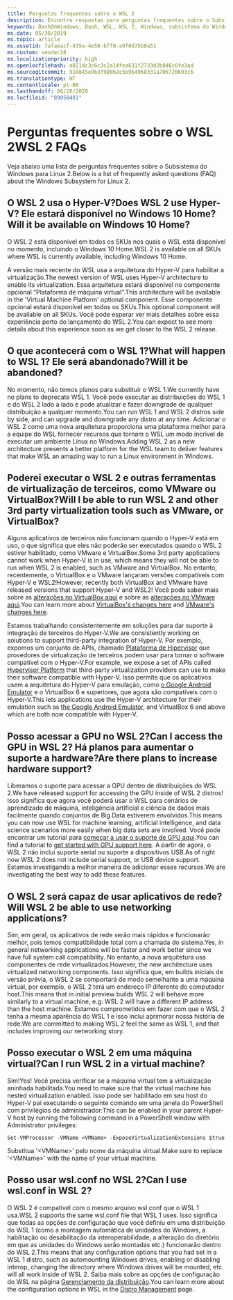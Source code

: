 ```yaml
---
title: Perguntas frequentes sobre o WSL 2
description: Encontre respostas para perguntas frequentes sobre o Subsistema do Windows para Linux 2, como 'Posso executar o WSL 2 em uma máquina virtual?'.
keywords: BashOnWindows, Bash, WSL, WSL 2, Windows, subsistema do Windows para Linux, subsistema do Windows, Ubuntu, Debian, Suse, Windows 10, instalar
ms.date: 05/30/2019
ms.topic: article
ms.assetid: 7afaeacf-435a-4e58-bff0-a9f0d75b8a51
ms.custom: seodec18
ms.localizationpriority: high
ms.openlocfilehash: a021dc3c6c3c2a14fea631f2733d2b846c6fe3ad
ms.sourcegitcommit: 910845e9b3f980b2c5b9b4968331a706720603c6
ms.translationtype: HT
ms.contentlocale: pt-BR
ms.lasthandoff: 08/28/2020
ms.locfileid: "89058481"
---
```

# <a name="wsl-2-faqs"></a><span data-ttu-id="aca58-104">Perguntas frequentes sobre o WSL 2</span><span class="sxs-lookup"><span data-stu-id="aca58-104">WSL 2 FAQs</span></span>

<span data-ttu-id="aca58-105">Veja abaixo uma lista de perguntas frequentes sobre o Subsistema do Windows para Linux 2.</span><span class="sxs-lookup"><span data-stu-id="aca58-105">Below is a list of frequently asked questions (FAQ) about the Windows Subsystem for Linux 2.</span></span>

## <a name="does-wsl-2-use-hyper-v-will-it-be-available-on-windows-10-home"></a><span data-ttu-id="aca58-106">O WSL 2 usa o Hyper-V?</span><span class="sxs-lookup"><span data-stu-id="aca58-106">Does WSL 2 use Hyper-V?</span></span> <span data-ttu-id="aca58-107">Ele estará disponível no Windows 10 Home?</span><span class="sxs-lookup"><span data-stu-id="aca58-107">Will it be available on Windows 10 Home?</span></span>

<span data-ttu-id="aca58-108">O WSL 2 está disponível em todos os SKUs nos quais o WSL está disponível no momento, incluindo o Windows 10 Home.</span><span class="sxs-lookup"><span data-stu-id="aca58-108">WSL 2 is available on all SKUs where WSL is currently available, including Windows 10 Home.</span></span>

<span data-ttu-id="aca58-109">A versão mais recente do WSL usa a arquitetura do Hyper-V para habilitar a virtualização.</span><span class="sxs-lookup"><span data-stu-id="aca58-109">The newest version of WSL uses Hyper-V architecture to enable its virtualization.</span></span> <span data-ttu-id="aca58-110">Essa arquitetura estará disponível no componente opcional “Plataforma de máquina virtual”.</span><span class="sxs-lookup"><span data-stu-id="aca58-110">This architecture will be available in the 'Virtual Machine Platform' optional component.</span></span> <span data-ttu-id="aca58-111">Esse componente opcional estará disponível em todos os SKUs.</span><span class="sxs-lookup"><span data-stu-id="aca58-111">This optional component will be available on all SKUs.</span></span> <span data-ttu-id="aca58-112">Você pode esperar ver mais detalhes sobre essa experiência perto do lançamento do WSL 2.</span><span class="sxs-lookup"><span data-stu-id="aca58-112">You can expect to see more details about this experience soon as we get closer to the WSL 2 release.</span></span>

## <a name="what-will-happen-to-wsl-1-will-it-be-abandoned"></a><span data-ttu-id="aca58-113">O que acontecerá com o WSL 1?</span><span class="sxs-lookup"><span data-stu-id="aca58-113">What will happen to WSL 1?</span></span> <span data-ttu-id="aca58-114">Ele será abandonado?</span><span class="sxs-lookup"><span data-stu-id="aca58-114">Will it be abandoned?</span></span>

<span data-ttu-id="aca58-115">No momento, não temos planos para substituir o WSL 1.</span><span class="sxs-lookup"><span data-stu-id="aca58-115">We currently have no plans to deprecate WSL 1.</span></span> <span data-ttu-id="aca58-116">Você pode executar as distribuições do WSL 1 e do WSL 2 lado a lado e pode atualizar e fazer downgrade de qualquer distribuição a qualquer momento.</span><span class="sxs-lookup"><span data-stu-id="aca58-116">You can run WSL 1 and WSL 2 distros side by side, and can upgrade and downgrade any distro at any time.</span></span> <span data-ttu-id="aca58-117">Adicionar o WSL 2 como uma nova arquitetura proporciona uma plataforma melhor para a equipe do WSL fornecer recursos que tornam o WSL um modo incrível de executar um ambiente Linux no Windows.</span><span class="sxs-lookup"><span data-stu-id="aca58-117">Adding WSL 2 as a new architecture presents a better platform for the WSL team to deliver features that make WSL an amazing way to run a Linux environment in Windows.</span></span>

## <a name="will-i-be-able-to-run-wsl-2-and-other-3rd-party-virtualization-tools-such-as-vmware-or-virtualbox"></a><span data-ttu-id="aca58-118">Poderei executar o WSL 2 e outras ferramentas de virtualização de terceiros, como VMware ou VirtualBox?</span><span class="sxs-lookup"><span data-stu-id="aca58-118">Will I be able to run WSL 2 and other 3rd party virtualization tools such as VMware, or VirtualBox?</span></span>

<span data-ttu-id="aca58-119">Alguns aplicativos de terceiros não funcionam quando o Hyper-V está em uso, o que significa que eles não poderão ser executados quando o WSL 2 estiver habilitado, como VMware e VirtualBox.</span><span class="sxs-lookup"><span data-stu-id="aca58-119">Some 3rd party applications cannot work when Hyper-V is in use, which means they will not be able to run when WSL 2 is enabled, such as VMware and VirtualBox.</span></span> <span data-ttu-id="aca58-120">No entanto, recentemente, o VirtualBox e o VMware lançaram versões compatíveis com Hyper-V e WSL2!</span><span class="sxs-lookup"><span data-stu-id="aca58-120">However, recently both VirtualBox and VMware have released versions that support Hyper-V and WSL2!</span></span> <span data-ttu-id="aca58-121">Você pode saber mais sobre as [alterações no VirtualBox aqui][1] e sobre as [alterações no VMware aqui][4].</span><span class="sxs-lookup"><span data-stu-id="aca58-121">You can learn more about [VirtualBox's changes here][1] and [VMware's changes here][4].</span></span>

<span data-ttu-id="aca58-122">Estamos trabalhando consistentemente em soluções para dar suporte à integração de terceiros do Hyper-V.</span><span class="sxs-lookup"><span data-stu-id="aca58-122">We are consistently working on solutions to support third-party integration of Hyper-V.</span></span> <span data-ttu-id="aca58-123">Por exemplo, expomos um conjunto de APIs, chamado [Plataforma de Hipervisor][2] que provedores de virtualização de terceiros podem usar para tornar o software compatível com o Hyper-V.</span><span class="sxs-lookup"><span data-stu-id="aca58-123">For example, we expose a set of APIs called [Hypervisor Platform][2] that third-party virtualization providers can use to make their software compatible with Hyper-V.</span></span> <span data-ttu-id="aca58-124">Isso permite que os aplicativos usem a arquitetura do Hyper-V para emulação, como [o Google Android Emulator][3] e o VirtualBox 6 e superiores, que agora são compatíveis com o Hyper-V.</span><span class="sxs-lookup"><span data-stu-id="aca58-124">This lets applications use the Hyper-V architecture for their emulation such as [the Google Android Emulator][3], and VirtualBox 6 and above which are both now compatible with Hyper-V.</span></span>

## <a name="can-i-access-the-gpu-in-wsl-2-are-there-plans-to-increase-hardware-support"></a><span data-ttu-id="aca58-125">Posso acessar a GPU no WSL 2?</span><span class="sxs-lookup"><span data-stu-id="aca58-125">Can I access the GPU in WSL 2?</span></span> <span data-ttu-id="aca58-126">Há planos para aumentar o suporte a hardware?</span><span class="sxs-lookup"><span data-stu-id="aca58-126">Are there plans to increase hardware support?</span></span>

<span data-ttu-id="aca58-127">Liberamos o suporte para acessar a GPU dentro de distribuições do WSL 2.</span><span class="sxs-lookup"><span data-stu-id="aca58-127">We have released support for accessing the GPU inside of WSL 2 distros!</span></span> <span data-ttu-id="aca58-128">Isso significa que agora você poderá usar o WSL para cenários de aprendizado de máquina, inteligência artificial e ciência de dados mais facilmente quando conjuntos de Big Data estiverem envolvidos.</span><span class="sxs-lookup"><span data-stu-id="aca58-128">This means you can now use WSL for machine learning, artificial intelligence, and data science scenarios more easily when big data sets are involved.</span></span> <span data-ttu-id="aca58-129">Você pode encontrar um tutorial para [começar a usar o suporte de GPU aqui](./tutorials/gpu-compute).</span><span class="sxs-lookup"><span data-stu-id="aca58-129">You can find a tutorial to [get started with GPU support here](./tutorials/gpu-compute).</span></span> <span data-ttu-id="aca58-130">A partir de agora, o WSL 2 não inclui suporte serial ou suporte a dispositivos USB.</span><span class="sxs-lookup"><span data-stu-id="aca58-130">As of right now WSL 2 does not include serial support, or USB device support.</span></span> <span data-ttu-id="aca58-131">Estamos investigando a melhor maneira de adicionar esses recursos.</span><span class="sxs-lookup"><span data-stu-id="aca58-131">We are investigating the best way to add these features.</span></span>

## <a name="will-wsl-2-be-able-to-use-networking-applications"></a><span data-ttu-id="aca58-132">O WSL 2 será capaz de usar aplicativos de rede?</span><span class="sxs-lookup"><span data-stu-id="aca58-132">Will WSL 2 be able to use networking applications?</span></span>

<span data-ttu-id="aca58-133">Sim, em geral, os aplicativos de rede serão mais rápidos e funcionarão melhor, pois temos compatibilidade total com a chamada do sistema.</span><span class="sxs-lookup"><span data-stu-id="aca58-133">Yes, in general networking applications will be faster and work better since we have full system call compatibility.</span></span> <span data-ttu-id="aca58-134">No entanto, a nova arquitetura usa componentes de rede virtualizados.</span><span class="sxs-lookup"><span data-stu-id="aca58-134">However, the new architecture uses virtualized networking components.</span></span> <span data-ttu-id="aca58-135">Isso significa que, em builds iniciais de versão prévia, o WSL 2 se comportará de modo semelhante a uma máquina virtual, por exemplo, o WSL 2 terá um endereço IP diferente do computador host.</span><span class="sxs-lookup"><span data-stu-id="aca58-135">This means that in initial preview builds WSL 2 will behave more similarly to a virtual machine, e.g: WSL 2 will have a different IP address than the host machine.</span></span> <span data-ttu-id="aca58-136">Estamos comprometidos em fazer com que o WSL 2 tenha a mesma aparência do WSL 1 e isso inclui aprimorar nossa história de rede.</span><span class="sxs-lookup"><span data-stu-id="aca58-136">We are committed to making WSL 2 feel the same as WSL 1, and that includes improving our networking story.</span></span> 

## <a name="can-i-run-wsl-2-in-a-virtual-machine"></a><span data-ttu-id="aca58-137">Posso executar o WSL 2 em uma máquina virtual?</span><span class="sxs-lookup"><span data-stu-id="aca58-137">Can I run WSL 2 in a virtual machine?</span></span>

<span data-ttu-id="aca58-138">Sim!</span><span class="sxs-lookup"><span data-stu-id="aca58-138">Yes!</span></span> <span data-ttu-id="aca58-139">Você precisa verificar se a máquina virtual tem a virtualização aninhada habilitada.</span><span class="sxs-lookup"><span data-stu-id="aca58-139">You need to make sure that the virtual machine has nested virtualization enabled.</span></span> <span data-ttu-id="aca58-140">Isso pode ser habilitado em seu host do Hyper-V pai executando o seguinte comando em uma janela do PowerShell com privilégios de administrador:</span><span class="sxs-lookup"><span data-stu-id="aca58-140">This can be enabled in your parent Hyper-V host by running the following command in a PowerShell window with Administrator privileges:</span></span>

`Set-VMProcessor -VMName <VMName> -ExposeVirtualizationExtensions $true`

<span data-ttu-id="aca58-141">Substitua '&lt;VMName&gt;' pelo nome da máquina virtual.</span><span class="sxs-lookup"><span data-stu-id="aca58-141">Make sure to replace '&lt;VMName&gt;' with the name of your virtual machine.</span></span>

## <a name="can-i-use-wslconf-in-wsl-2"></a><span data-ttu-id="aca58-142">Posso usar wsl.conf no WSL 2?</span><span class="sxs-lookup"><span data-stu-id="aca58-142">Can I use wsl.conf in WSL 2?</span></span>

<span data-ttu-id="aca58-143">O WSL 2 é compatível com o mesmo arquivo wsl.conf que o WSL 1 usa.</span><span class="sxs-lookup"><span data-stu-id="aca58-143">WSL 2 supports the same wsl.conf file that WSL 1 uses.</span></span> <span data-ttu-id="aca58-144">Isso significa que todas as opções de configuração que você definiu em uma distribuição do WSL 1 (como a montagem automática de unidades do Windows, a habilitação ou desabilitação da interoperabilidade, a alteração do diretório em que as unidades do Windows serão montadas etc.) funcionarão dentro do WSL 2.</span><span class="sxs-lookup"><span data-stu-id="aca58-144">This means that any configuration options that you had set in a WSL 1 distro, such as automounting Windows drives, enabling or disabling interop, changing the directory where Windows drives will be mounted, etc. will all work inside of WSL 2.</span></span> <span data-ttu-id="aca58-145">Saiba mais sobre as opções de configuração do WSL na página [Gerenciamento da distribuição](./wsl-config.md).</span><span class="sxs-lookup"><span data-stu-id="aca58-145">You can learn more about the configuration options in WSL in the [Distro Management](./wsl-config.md) page.</span></span>

 [1]: https://www.virtualbox.org/wiki/Changelog-6.0
 [2]: https://docs.microsoft.com/virtualization/api/
 [3]: https://devblogs.microsoft.com/visualstudio/hyper-v-android-emulator-support/
 [4]: https://blogs.vmware.com/workstation/2020/01/vmware-workstation-tech-preview-20h1.html
